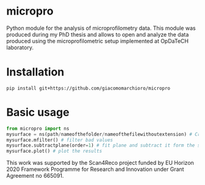 # micropro
Python module for the analysis of microprofilometry data. This module was produced during my PhD thesis and allows to open and analyze the data produced using the microprofilometric setup implemented at OpDaTeCH laboratory. 

# Installation 
  ```
  pip install git+https://github.com/giacomomarchioro/micropro
  ```
# Basic usage
  
  ```python
  from micropro import ns
  mysurface = ns(path/nameofthefolder/nameofthefilewithoutextension) # Create an instance for the surface
  mysurface.mfilter() # filter bad values
  mysurface.subtractplane(order=1) # fit plane and subtract it form the surface
  mysurface.plot() # plot the results
  ```


This work was supported by the Scan4Reco project funded by EU Horizon 2020 Framework Programme for Research and Innovation under Grant Agreement no 665091.

